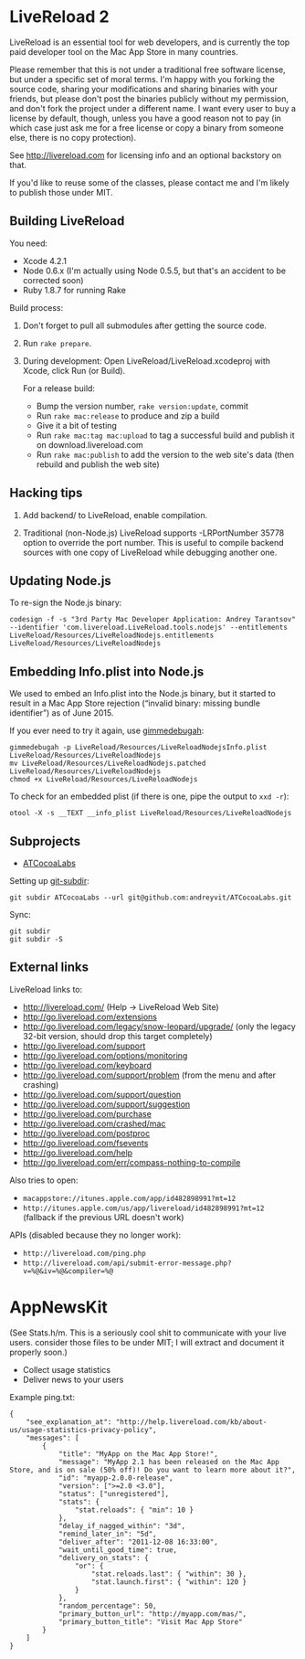 LiveReload 2
============

LiveReload is an essential tool for web developers, and is currently the top paid developer tool on the Mac App Store in many countries.

Please remember that this is not under a traditional free software license, but under a specific set of moral terms. I'm happy with you forking the source code, sharing your modifications and sharing binaries with your friends, but please don't post the binaries publicly without my permission, and don't fork the project under a different name. I want every user to buy a license by default, though, unless you have a good reason not to pay (in which case just ask me for a free license or copy a binary from someone else, there is no copy protection).

See http://livereload.com for licensing info and an optional backstory on that.

If you'd like to reuse some of the classes, please contact me and I'm likely to publish those under MIT.


Building LiveReload
-------------------

You need:

* Xcode 4.2.1
* Node 0.6.x (I'm actually using Node 0.5.5, but that's an accident to be corrected soon)
* Ruby 1.8.7 for running Rake

Build process:

1. Don't forget to pull all submodules after getting the source code.

2. Run `rake prepare`.

3. During development: Open LiveReload/LiveReload.xcodeproj with Xcode, click Run (or Build).

    For a release build:

    * Bump the version number, `rake version:update`, commit
    * Run `rake mac:release` to produce and zip a build
    * Give it a bit of testing
    * Run `rake mac:tag mac:upload` to tag a successful build and publish it on download.livereload.com
    * Run `rake mac:publish` to add the version to the web site's data (then rebuild and publish the web site)


Hacking tips
------------

1. Add backend/ to LiveReload, enable compilation.

2. Traditional (non-Node.js) LiveReload supports -LRPortNumber 35778 option to override the port number. This is useful to compile backend sources with one copy of LiveReload while debugging another one.


Updating Node.js
----------------

To re-sign the Node.js binary:

    codesign -f -s "3rd Party Mac Developer Application: Andrey Tarantsov" --identifier 'com.livereload.LiveReload.tools.nodejs' --entitlements LiveReload/Resources/LiveReloadNodejs.entitlements LiveReload/Resources/LiveReloadNodejs


Embedding Info.plist into Node.js
---------------------------------

We used to embed an Info.plist into the Node.js binary, but it started to result in a Mac App Store rejection (“invalid binary: missing bundle identifier”) as of June 2015.

If you ever need to try it again, use [gimmedebugah](https://github.com/gdbinit/gimmedebugah):

    gimmedebugah -p LiveReload/Resources/LiveReloadNodejsInfo.plist LiveReload/Resources/LiveReloadNodejs
    mv LiveReload/Resources/LiveReloadNodejs.patched LiveReload/Resources/LiveReloadNodejs
    chmod +x LiveReload/Resources/LiveReloadNodejs

To check for an embedded plist (if there is one, pipe the output to `xxd -r`):

    otool -X -s __TEXT __info_plist LiveReload/Resources/LiveReloadNodejs


Subprojects
-----------

* [ATCocoaLabs](https://github.com/andreyvit/ATCocoaLabs/)

Setting up [git-subdir](https://github.com/andreyvit/git-subdir/):

    git subdir ATCocoaLabs --url git@github.com:andreyvit/ATCocoaLabs.git

Sync:

    git subdir
    git subdir -S


External links
--------------

LiveReload links to:

* http://livereload.com/ (Help → LiveReload Web Site)
* http://go.livereload.com/extensions
* http://go.livereload.com/legacy/snow-leopard/upgrade/ (only the legacy 32-bit version, should drop this target completely)
* http://go.livereload.com/support
* http://go.livereload.com/options/monitoring
* http://go.livereload.com/keyboard
* http://go.livereload.com/support/problem (from the menu and after crashing)
* http://go.livereload.com/support/question
* http://go.livereload.com/support/suggestion
* http://go.livereload.com/purchase
* http://go.livereload.com/crashed/mac
* http://go.livereload.com/postproc
* http://go.livereload.com/fsevents
* http://go.livereload.com/help
* http://go.livereload.com/err/compass-nothing-to-compile

Also tries to open:

* `macappstore://itunes.apple.com/app/id482898991?mt=12`
* `http://itunes.apple.com/us/app/livereload/id482898991?mt=12` (fallback if the previous URL doesn't work)

APIs (disabled because they no longer work):

* `http://livereload.com/ping.php`
* `http://livereload.com/api/submit-error-message.php?v=%@&iv=%@&compiler=%@`


AppNewsKit
==========

(See Stats.h/m. This is a seriously cool shit to communicate with your live users. consider those files to be under MIT; I will extract and document it properly soon.)

* Collect usage statistics
* Deliver news to your users

Example ping.txt:

    {
        "see_explanation_at": "http://help.livereload.com/kb/about-us/usage-statistics-privacy-policy",
        "messages": [
            {
                "title": "MyApp on the Mac App Store!",
                "message": "MyApp 2.1 has been released on the Mac App Store, and is on sale (50% off)! Do you want to learn more about it?",
                "id": "myapp-2.0.0-release",
                "version": [">=2.0 <3.0"],
                "status": ["unregistered"],
                "stats": {
                    "stat.reloads": { "min": 10 }
                },
                "delay_if_nagged_within": "3d",
                "remind_later_in": "5d",
                "deliver_after": "2011-12-08 16:33:00",
                "wait_until_good_time": true,
                "delivery_on_stats": {
                    "or": {
                        "stat.reloads.last": { "within": 30 },
                        "stat.launch.first": { "within": 120 }
                    }
                },
                "random_percentage": 50,
                "primary_button_url": "http://myapp.com/mas/",
                "primary_button_title": "Visit Mac App Store"
            }
        ]
    }
